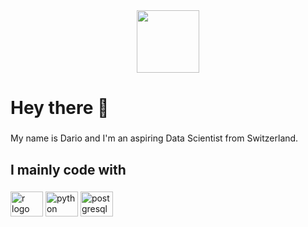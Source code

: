 <div id="header" align="center">
  <img src="https://media.giphy.com/media/xAqHUL21pMHe0/giphy.gif" width="100"/>
</div>

<h1 align="left">Hey there 👋</h1>

###

<p align="left">
  My name is Dario and I'm an aspiring Data Scientist from Switzerland.
</p>

<h2 align="left">I mainly code with</h2>

###

<div align="left">
  <img src="https://cdn.jsdelivr.net/gh/devicons/devicon/icons/r/r-original.svg" height="40" width="52" alt="r logo"  />
  <img src="https://cdn.jsdelivr.net/gh/devicons/devicon/icons/python/python-original.svg" height="40" width="52" alt="python logo"  />
  <img src="https://cdn.jsdelivr.net/gh/devicons/devicon/icons/postgresql/postgresql-original.svg" height="40" width="52" alt="postgresql logo"  />
</div>

<!--
### :fire: My Stats :
[![GitHub Streak](http://github-readme-streak-stats.herokuapp.com?user=dzingariello&theme=dark&background=000000)](https://git.io/streak-stats)

[![Top Langs](https://github-readme-stats.vercel.app/api/top-langs/?username=dzingariello&layout=compact&theme=vision-friendly-dark)](https://github.com/anuraghazra/github-readme-stats)


-->
